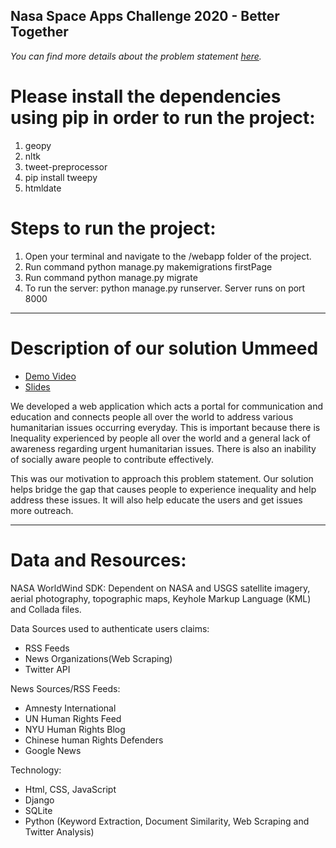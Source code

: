 ## Nasa Space Apps Challenge 2020 - Better Together

*You can find more details about the problem statement [here](https://2020.spaceappschallenge.org/challenges/confront/better-together/details).*

# Please install the dependencies using pip in order to run the project:
1. geopy
2. nltk
3. tweet-preprocessor
4. pip install tweepy
5. htmldate

# Steps to run the project:
1. Open your terminal and navigate to the /webapp folder of the project.
2. Run command python manage.py makemigrations firstPage
3. Run command python manage.py migrate
4. To run the server: python manage.py runserver. Server runs on port 8000

-------------------------------------------------------------------------------------
# Description of our solution Ummeed

* [Demo Video](https://youtu.be/772L6VQiCBQ)  
* [Slides](https://docs.google.com/presentation/d/1rTvKWK-jaWbaJFMqfxpmxVO-QOqjVv74Wanipy7Ag6Y/edit?usp=sharing)

We developed a web application which acts a portal for communication and education and connects people all over the world to address various humanitarian issues occurring everyday. This is important because there is Inequality experienced by people all over the world and a general lack of awareness regarding urgent humanitarian issues. There is also an inability of socially aware people to contribute effectively. 

This was our motivation to approach this problem statement. Our solution helps bridge the gap that causes people to experience inequality and help address these issues. It will also help educate the users and get issues more outreach.

--------------------------------------------------------------------------------------
# Data and Resources:

NASA WorldWind SDK: Dependent on NASA and USGS satellite imagery, aerial photography, topographic maps, Keyhole Markup Language (KML) and Collada files.

Data Sources used to authenticate users claims:
- RSS Feeds
- News Organizations(Web Scraping)
- Twitter API

News Sources/RSS Feeds:
- Amnesty International
- UN Human Rights Feed
- NYU Human Rights Blog
- Chinese human Rights Defenders
- Google News

Technology:
- Html, CSS, JavaScript
- Django
- SQLite
- Python (Keyword Extraction, Document Similarity, Web Scraping and Twitter Analysis)

